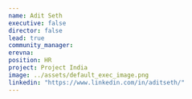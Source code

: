 ```yaml
---
name: Adit Seth
executive: false
director: false
lead: true
community_manager:   
erevna:  
position: HR
project: Project India
image: ../assets/default_exec_image.png
linkedin: "https://www.linkedin.com/in/aditseth/"
---
```

